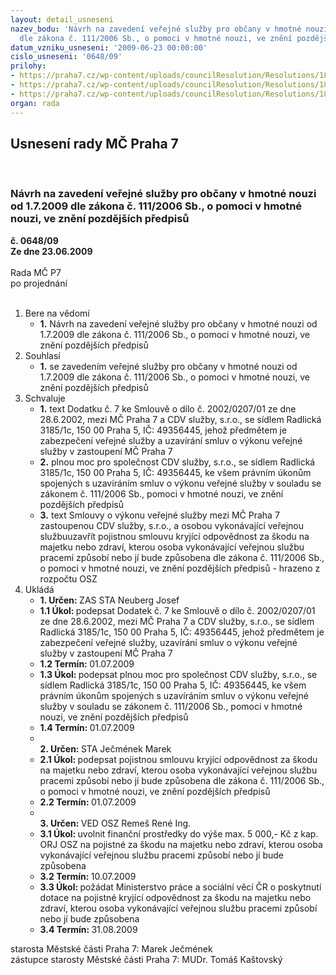 ```yaml
---
layout: detail_usneseni
nazev_bodu: 'Návrh na zavedení veřejné služby pro občany v hmotné nouzi od 1.7.2009
  dle zákona č. 111/2006 Sb., o pomoci v hmotné nouzi, ve znění pozdějších předpisů '
datum_vzniku_usneseni: '2009-06-23 00:00:00'
cislo_usneseni: '0648/09'
prilohy:
- https://praha7.cz/wp-content/uploads/councilResolution/Resolutions/18767/32-dodatek_%c4%8d.7-_smlouva_s_cdv_spol.s._r.o.-_v%c3%bdkon_ve%c5%99ejn%c3%a9_slu%c5%beby_-_final.doc
- https://praha7.cz/wp-content/uploads/councilResolution/Resolutions/18767/32-pln%c3%a1_moc_-_cdv_-_v%c3%bdkon_ve%c5%99ejn%c3%a9_slu%c5%beby.doc
- https://praha7.cz/wp-content/uploads/councilResolution/Resolutions/18767/32-smlouva_o_v%c3%bdkonu_ve%c5%99ejn%c3%a9_slu%c5%beby-_p%c5%99%c3%adloha_%c4%8d.1_k_dodatku_%c4%8d.7_se_spol._cdv_s.r.o._-_final.doc
organ: rada
---
```

<div id="ucUsn_pList" class="usn">
	<span><h2>Usnesení rady MČ Praha 7 </h2>
<br></span><div class="standBody">
<span><h3>Návrh na zavedení veřejné služby pro občany v hmotné nouzi od 1.7.2009 dle zákona č. 111/2006 Sb., o pomoci v hmotné nouzi, ve znění pozdějších předpisů </h3></span><div class="center">
		<strong>č. 0648/09</strong><br>
	</div>
<div class="center">
		<strong>Ze dne 23.06.2009</strong><br><br>
	</div>Rada MČ P7<br> po projednání<br><br><ol>
<li>Bere na vědomí<ul><li>
<strong>1.</strong> Návrh na zavedení veřejné služby pro občany v hmotné nouzi od 1.7.2009 dle zákona č. 111/2006 Sb., o pomoci v hmotné nouzi, ve znění pozdějších předpisů </li></ul>
</li>
<li>Souhlasí<ul><li>
<strong>1.</strong> se zavedením veřejné služby pro občany v hmotné nouzi od 1.7.2009 dle zákona č. 111/2006 Sb., o pomoci v hmotné nouzi, ve znění pozdějších předpisů  </li></ul>
</li>
<li>Schvaluje<ul>
<li>
<strong>1.</strong> text Dodatku č. 7 ke Smlouvě o dílo č. 2002/0207/01 ze dne 28.6.2002, mezi MČ Praha 7 a CDV služby, s.r.o., se sídlem Radlická 3185/1c, 150 00  Praha 5, IČ: 49356445, jehož předmětem je zabezpečení veřejné služby a uzavírání smluv o výkonu veřejné služby v zastoupení MČ Praha 7</li>
<li>
<strong>2.</strong> plnou moc pro společnost CDV služby, s.r.o., se sídlem Radlická 3185/1c, 150 00  Praha 5, IČ: 49356445, ke všem právním úkonům spojených s uzavíráním smluv o výkonu veřejné služby v souladu se zákonem č. 111/2006 Sb., pomoci v hmotné nouzi, ve znění pozdějších předpisů </li>
<li>
<strong>3.</strong> text Smlouvy o výkonu veřejné služby mezi MČ Praha 7 zastoupenou CDV služby, s.r.o., a osobou vykonávající veřejnou službuuzavřít pojistnou smlouvu kryjící odpovědnost za škodu na majetku nebo zdraví, kterou osoba vykonávající veřejnou službu pracemi způsobí nebo jí bude způsobena dle zákona č. 111/2006 Sb., o pomoci v hmotné nouzi, ve znění pozdějších předpisů - hrazeno z rozpočtu OSZ </li>
</ul>
</li>
<li>Ukládá<ul>
<li>
<strong>1. Určen: </strong>ZAS STA Neuberg Josef</li>
<li>
<strong>1.1 Úkol: </strong>podepsat Dodatek č. 7 ke Smlouvě o dílo č. 2002/0207/01 ze dne 28.6.2002, mezi MČ Praha 7 a CDV služby, s.r.o., se sídlem Radlická 3185/1c, 150 00  Praha 5, IČ: 49356445, jehož předmětem je zabezpečení veřejné služby, uzavírání smluv o výkonu veřejné služby v zastoupení MČ Praha 7</li>
<li>
<strong>1.2 Termín: </strong>01.07.2009</li>
<li>
<strong>1.3 Úkol: </strong>podepsat plnou moc pro společnost CDV služby, s.r.o., se sídlem Radlická 3185/1c, 150 00  Praha 5, IČ: 49356445, ke všem právním úkonům spojených s uzavíráním smluv o výkonu veřejné služby v souladu se zákonem č. 111/2006 Sb., pomoci v hmotné nouzi, ve znění pozdějších předpisů </li>
<li>
<strong>1.4 Termín: </strong>01.07.2009</li>
<li>
<strong><br>2. Určen: </strong>STA Ječmének Marek</li>
<li>
<strong>2.1 Úkol: </strong>podepsat pojistnou smlouvu kryjící odpovědnost za škodu na majetku nebo zdraví, kterou osoba vykonávající veřejnou službu pracemi způsobí nebo jí bude způsobena dle zákona č. 111/2006 Sb., o pomoci v hmotné nouzi, ve znění pozdějších předpisů</li>
<li>
<strong>2.2 Termín: </strong>01.07.2009</li>
<li>
<strong><br>3. Určen: </strong>VED OSZ Remeš René Ing.</li>
<li>
<strong>3.1 Úkol: </strong>uvolnit finanční prostředky do výše max. 5 000,- Kč z kap. ORJ OSZ na pojistné za škodu na majetku nebo zdraví, kterou osoba vykonávající veřejnou službu pracemi způsobí nebo jí bude způsobena </li>
<li>
<strong>3.2 Termín: </strong>10.07.2009</li>
<li>
<strong>3.3 Úkol: </strong>požádat Ministerstvo práce a sociální věcí ČR o poskytnutí dotace na pojistné kryjící odpovědnost za škodu na majetku nebo zdraví, kterou osoba vykonávající veřejnou službu pracemi způsobí nebo jí bude způsobena</li>
<li>
<strong>3.4 Termín: </strong>31.08.2009</li>
</ul>
</li>
</ol>starosta Městské části Praha 7: Marek Ječmének<br>zástupce starosty Městské části Praha 7: MUDr. Tomáš Kaštovský 
</div>
</div>